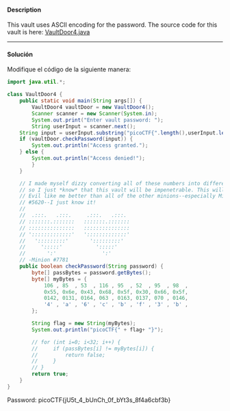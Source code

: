 #### Description

This vault uses ASCII encoding for the password. The source code for this vault is here: [VaultDoor4.java](https://jupiter.challenges.picoctf.org/static/c695ee23309d453a3ef369c34cc1bccb/VaultDoor4.java)

---

#### Solución
Modifique el código de la siguiente manera:
```java
import java.util.*;

class VaultDoor4 {
    public static void main(String args[]) {
        VaultDoor4 vaultDoor = new VaultDoor4();
        Scanner scanner = new Scanner(System.in);
        System.out.print("Enter vault password: ");
        String userInput = scanner.next();
	String input = userInput.substring("picoCTF{".length(),userInput.length()-1);
	if (vaultDoor.checkPassword(input)) {
	    System.out.println("Access granted.");
	} else {
	    System.out.println("Access denied!");
        }
    }

    // I made myself dizzy converting all of these numbers into different bases,
    // so I just *know* that this vault will be impenetrable. This will make Dr.
    // Evil like me better than all of the other minions--especially Minion
    // #5620--I just know it!
    //
    //  .:::.   .:::.     .:::.   .:::.
    // :::::::.:::::::   :::::::.:::::::
    // :::::::::::::::   :::::::::::::::
    // ':::::::::::::'   ':::::::::::::'
    //   ':::::::::'       ':::::::::'
    //     ':::::'           ':::::'
    //       ':'               ':'
    // -Minion #7781
    public boolean checkPassword(String password) {
        byte[] passBytes = password.getBytes();
        byte[] myBytes = {
            106 , 85  , 53  , 116 , 95  , 52  , 95  , 98  ,
            0x55, 0x6e, 0x43, 0x68, 0x5f, 0x30, 0x66, 0x5f,
            0142, 0131, 0164, 063 , 0163, 0137, 070 , 0146,
            '4' , 'a' , '6' , 'c' , 'b' , 'f' , '3' , 'b' ,
        };

        String flag = new String(myBytes);
        System.out.println("picoCTF{" + flag+ "}");

        // for (int i=0; i<32; i++) {
        //     if (passBytes[i] != myBytes[i]) {
        //         return false;
        //     }
        // }
        return true;
    }
}
```

Password: picoCTF{jU5t_4_bUnCh_0f_bYt3s_8f4a6cbf3b}
